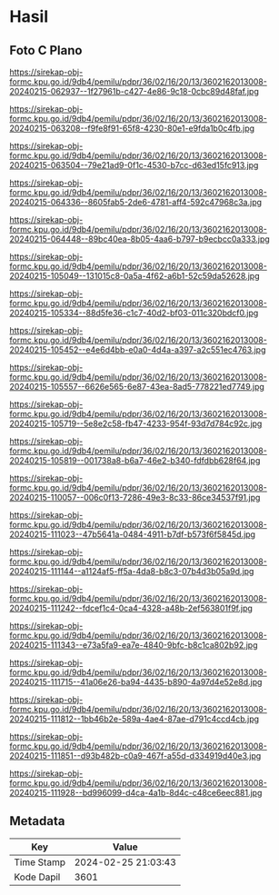 # Hasil

## Foto C Plano

https://sirekap-obj-formc.kpu.go.id/9db4/pemilu/pdpr/36/02/16/20/13/3602162013008-20240215-062937--1f27961b-c427-4e86-9c18-0cbc89d48faf.jpg

https://sirekap-obj-formc.kpu.go.id/9db4/pemilu/pdpr/36/02/16/20/13/3602162013008-20240215-063208--f9fe8f91-65f8-4230-80e1-e9fda1b0c4fb.jpg

https://sirekap-obj-formc.kpu.go.id/9db4/pemilu/pdpr/36/02/16/20/13/3602162013008-20240215-063504--79e21ad9-0f1c-4530-b7cc-d63ed15fc913.jpg

https://sirekap-obj-formc.kpu.go.id/9db4/pemilu/pdpr/36/02/16/20/13/3602162013008-20240215-064336--8605fab5-2de6-4781-aff4-592c47968c3a.jpg

https://sirekap-obj-formc.kpu.go.id/9db4/pemilu/pdpr/36/02/16/20/13/3602162013008-20240215-064448--89bc40ea-8b05-4aa6-b797-b9ecbcc0a333.jpg

https://sirekap-obj-formc.kpu.go.id/9db4/pemilu/pdpr/36/02/16/20/13/3602162013008-20240215-105049--131015c8-0a5a-4f62-a6b1-52c59da52628.jpg

https://sirekap-obj-formc.kpu.go.id/9db4/pemilu/pdpr/36/02/16/20/13/3602162013008-20240215-105334--88d5fe36-c1c7-40d2-bf03-011c320bdcf0.jpg

https://sirekap-obj-formc.kpu.go.id/9db4/pemilu/pdpr/36/02/16/20/13/3602162013008-20240215-105452--e4e6d4bb-e0a0-4d4a-a397-a2c551ec4763.jpg

https://sirekap-obj-formc.kpu.go.id/9db4/pemilu/pdpr/36/02/16/20/13/3602162013008-20240215-105557--6626e565-6e87-43ea-8ad5-778221ed7749.jpg

https://sirekap-obj-formc.kpu.go.id/9db4/pemilu/pdpr/36/02/16/20/13/3602162013008-20240215-105719--5e8e2c58-fb47-4233-954f-93d7d784c92c.jpg

https://sirekap-obj-formc.kpu.go.id/9db4/pemilu/pdpr/36/02/16/20/13/3602162013008-20240215-105819--001738a8-b6a7-46e2-b340-fdfdbb628f64.jpg

https://sirekap-obj-formc.kpu.go.id/9db4/pemilu/pdpr/36/02/16/20/13/3602162013008-20240215-110057--006c0f13-7286-49e3-8c33-86ce34537f91.jpg

https://sirekap-obj-formc.kpu.go.id/9db4/pemilu/pdpr/36/02/16/20/13/3602162013008-20240215-111023--47b5641a-0484-4911-b7df-b573f6f5845d.jpg

https://sirekap-obj-formc.kpu.go.id/9db4/pemilu/pdpr/36/02/16/20/13/3602162013008-20240215-111144--a1124af5-ff5a-4da8-b8c3-07b4d3b05a9d.jpg

https://sirekap-obj-formc.kpu.go.id/9db4/pemilu/pdpr/36/02/16/20/13/3602162013008-20240215-111242--fdcef1c4-0ca4-4328-a48b-2ef563801f9f.jpg

https://sirekap-obj-formc.kpu.go.id/9db4/pemilu/pdpr/36/02/16/20/13/3602162013008-20240215-111343--e73a5fa9-ea7e-4840-9bfc-b8c1ca802b92.jpg

https://sirekap-obj-formc.kpu.go.id/9db4/pemilu/pdpr/36/02/16/20/13/3602162013008-20240215-111715--41a06e26-ba94-4435-b890-4a97d4e52e8d.jpg

https://sirekap-obj-formc.kpu.go.id/9db4/pemilu/pdpr/36/02/16/20/13/3602162013008-20240215-111812--1bb46b2e-589a-4ae4-87ae-d791c4ccd4cb.jpg

https://sirekap-obj-formc.kpu.go.id/9db4/pemilu/pdpr/36/02/16/20/13/3602162013008-20240215-111851--d93b482b-c0a9-467f-a55d-d334919d40e3.jpg

https://sirekap-obj-formc.kpu.go.id/9db4/pemilu/pdpr/36/02/16/20/13/3602162013008-20240215-111928--bd996099-d4ca-4a1b-8d4c-c48ce6eec881.jpg


## Metadata

| Key        | Value               |
| ---------- | ------------------- |
| Time Stamp | 2024-02-25 21:03:43 |
| Kode Dapil | 3601                |



